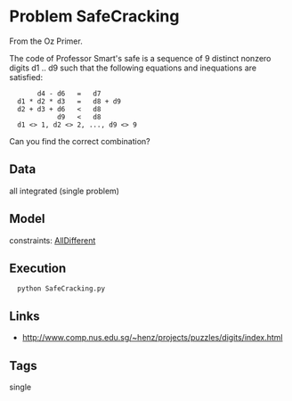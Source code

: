 # Problem SafeCracking

From the Oz Primer.

The code of Professor Smart's safe is a sequence of 9 distinct
nonzero digits d1 .. d9 such that the following equations and
inequations are satisfied:
```
       d4 - d6   =   d7
  d1 * d2 * d3   =   d8 + d9
  d2 + d3 + d6   <   d8
            d9   <   d8
  d1 <> 1, d2 <> 2, ..., d9 <> 9
```
Can you find the correct combination?

## Data
  all integrated (single problem)

## Model
  constraints: [AllDifferent](http://pycsp.org/documentation/constraints/AllDifferent)

## Execution
```
  python SafeCracking.py
```

## Links
 -  http://www.comp.nus.edu.sg/~henz/projects/puzzles/digits/index.html

## Tags
  single
